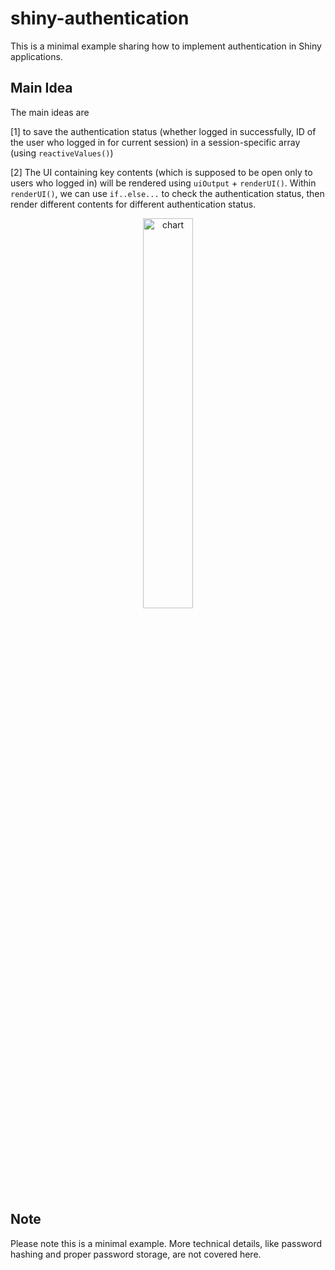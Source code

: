 # shiny-authentication

This is a minimal example sharing how to implement authentication in Shiny applications.


## Main Idea

The main ideas are 

[1] to save the authentication status (whether logged in successfully, ID of the user who logged in for current session) in a session-specific array (using `reactiveValues()`)

[2] The UI containing key contents (which is supposed to be open only to users who logged in) will be rendered using `uiOutput` + `renderUI()`. Within `renderUI()`, we can use `if..else...` to check the authentication status, then render different contents for different authentication status.

<p align="center">
<img src="https://raw.githubusercontent.com/XD-DENG/shiny-authentication/master/idea_chart.png" alt="chart" style="width:40%;"/>
</p>

## Note
Please note this is a minimal example. More technical details, like password hashing and proper password storage, are not covered here.
